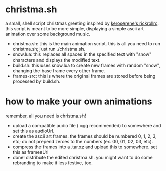 # christma.sh
a small, shell script christmas greeting inspired by [keroserene's rickrollrc](https://github.com/keroserene/rickrollrc). this script is meant to be more simple, displaying a simple ascii art animation over some background music.

* christma.sh: this is the main animation script. this is all you need to run christma.sh; just run ./christma.sh.
* snow.lua: this replaces all spaces in the specified text with "snow" characters and displays the modified text.
* build.sh: this uses snow.lua to create new frames with random "snow", changing the base frame every other frame.
* frames-src: this is where the original frames are stored before being processed by build.sh.

# how to make your own animations
remember, all you need is christma.sh!

* upload a compatible audio file (.ogg recommended) to somewhere and set this as audioUrl.
* create the ascii art frames. the frames should be numbered 0, 1, 2, 3, etc; do not prepend zeroes to the numbers (ex. 00, 01, 02, 03, etc).
* compress the frames into a .tar.xz and upload this to somewhere. set this as framesUrl
* done! distribute the edited christma.sh. you might want to do some rebranding to make it less festive, too.
